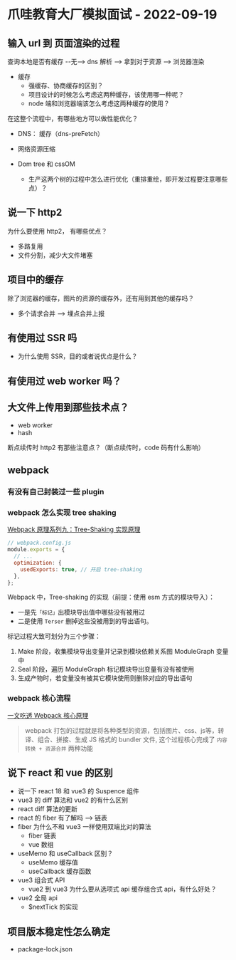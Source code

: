
<!--
 * @Author: hfWang
 * @Date: 2022-09-26 22:56:43
 * @LastEditTime: 2022-09-26 23:39:09
 * @Description: file content
 * @FilePath: \hf-blog-2\docs\interview\爪哇教育-模拟面试-02.md
-->

# 爪哇教育大厂模拟面试 - 2022-09-19

## 输入 url 到 页面渲染的过程

查询本地是否有缓存 --无--> dns 解析 --> 拿到对于资源 --> 浏览器渲染

- 缓存
  - 强缓存、协商缓存的区别？
  - 项目设计的时候怎么考虑这两种缓存，该使用哪一种呢？
  - node 端和浏览器端该怎么考虑这两种缓存的使用？

在这整个流程中，有哪些地方可以做性能优化？

- DNS： 缓存（dns-preFetch）
- 网络资源压缩

- Dom tree 和 cssOM
  - 生产这两个树的过程中怎么进行优化（重排重绘，即开发过程要注意哪些点）？

## 说一下 http2

为什么要使用 http2， 有哪些优点？

- 多路复用
- 文件分割，减少大文件堵塞

## 项目中的缓存

除了浏览器的缓存，图片的资源的缓存外，还有用到其他的缓存吗？

- 多个请求合并 --> 埋点合并上报

## 有使用过 SSR 吗

- 为什么使用 SSR，目的或者说优点是什么？

## 有使用过 web worker 吗？

## 大文件上传用到那些技术点？

- web worker
- hash

断点续传时 http2 有那些注意点？（断点续传时，code 码有什么影响）

## webpack

### 有没有自己封装过一些 plugin



### webpack 怎么实现 tree shaking

[Webpack 原理系列九：Tree-Shaking 实现原理](https://zhuanlan.zhihu.com/p/403901557#:~:text=1.1%20%E5%9C%A8%20Webpack%20%E4%B8%AD%E5%90%AF%E5%8A%A8%20Tree%20Shaking%201%20%E4%BD%BF%E7%94%A8,production%20%E9%85%8D%E7%BD%AE%20optimization.minimize%20%3D%20true%20%E6%8F%90%E4%BE%9B%20optimization.minimizer%20%E6%95%B0%E7%BB%84)

```js
// webpack.config.js
module.exports = {
  // ...
  optimization: {
    usedExports: true, // 开启 tree-shaking
  },
};
```

Webpack 中，Tree-shaking 的实现（前提：使用 esm 方式的模块导入）：

- 一是先`「标记」`出模块导出值中哪些没有被用过
- 二是使用 `Terser` 删掉这些没被用到的导出语句。

标记过程大致可划分为三个步骤：

1. Make 阶段，收集模块导出变量并记录到模块依赖关系图 ModuleGraph 变量中
2. Seal 阶段，遍历 ModuleGraph 标记模块导出变量有没有被使用
3. 生成产物时，若变量没有被其它模块使用则删除对应的导出语句


### webpack 核心流程

[一文吃透 Webpack 核心原理](https://mp.weixin.qq.com/s/SbJNbSVzSPSKBe2YStn2Zw)

> webpack 打包的过程就是将各种类型的资源，包括图片、css、js等，转译、组合、拼接、生成 JS 格式的 bundler 文件, 这个过程核心完成了 `内容转换 + 资源合并` 两种功能

## 说下 react 和 vue 的区别

- 说一下 react 18 和 vue3 的 Suspence 组件
- vue3 的 diff 算法和 vue2 的有什么区别
- react diff 算法的更新
- react 的 fiber 有了解吗 --> 链表
- fiber 为什么不和 vue3 一样使用双端比对的算法
  - fiber 链表
  - vue 数组
- useMemo 和 useCallback 区别？
  - useMemo 缓存值
  - useCallback 缓存函数
- vue3 组合式 API
  - vue2 到 vue3 为什么要从选项式 api 缓存组合式 api，有什么好处？
- vue2 全局 api
  - $nextTick 的实现

## 项目版本稳定性怎么确定

- package-lock.json

